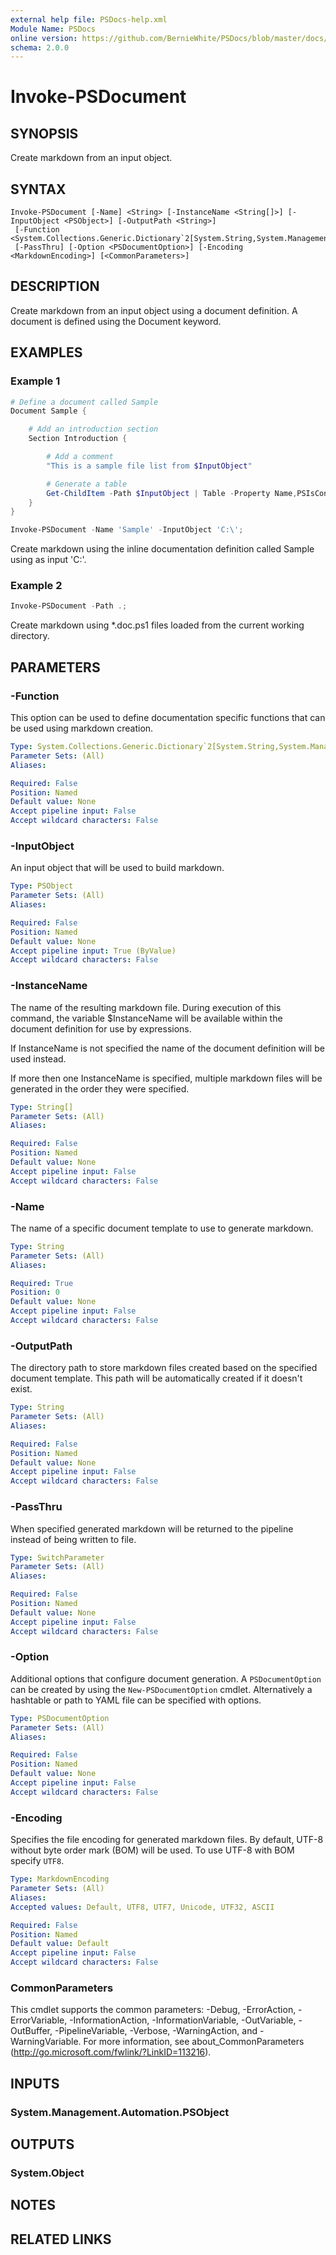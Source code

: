 ```yaml
---
external help file: PSDocs-help.xml
Module Name: PSDocs
online version: https://github.com/BernieWhite/PSDocs/blob/master/docs/commands/PSDocs/en-US/Invoke-PSDocument.md
schema: 2.0.0
---
```


# Invoke-PSDocument

## SYNOPSIS

Create markdown from an input object.

## SYNTAX

```text
Invoke-PSDocument [-Name] <String> [-InstanceName <String[]>] [-InputObject <PSObject>] [-OutputPath <String>]
 [-Function <System.Collections.Generic.Dictionary`2[System.String,System.Management.Automation.ScriptBlock]>]
 [-PassThru] [-Option <PSDocumentOption>] [-Encoding <MarkdownEncoding>] [<CommonParameters>]
```

## DESCRIPTION

Create markdown from an input object using a document definition. A document is defined using the Document keyword.

## EXAMPLES

### Example 1

```powershell
# Define a document called Sample
Document Sample {

    # Add an introduction section
    Section Introduction {

        # Add a comment
        "This is a sample file list from $InputObject"

        # Generate a table
        Get-ChildItem -Path $InputObject | Table -Property Name,PSIsContainer
    }
}

Invoke-PSDocument -Name 'Sample' -InputObject 'C:\';
```

Create markdown using the inline documentation definition called Sample using as input 'C:\'.

### Example 2

```powershell
Invoke-PSDocument -Path .;
```

Create markdown using *.doc.ps1 files loaded from the current working directory.

## PARAMETERS

### -Function

This option can be used to define documentation specific functions that can be used using markdown creation.

```yaml
Type: System.Collections.Generic.Dictionary`2[System.String,System.Management.Automation.ScriptBlock]
Parameter Sets: (All)
Aliases:

Required: False
Position: Named
Default value: None
Accept pipeline input: False
Accept wildcard characters: False
```

### -InputObject

An input object that will be used to build markdown.

```yaml
Type: PSObject
Parameter Sets: (All)
Aliases:

Required: False
Position: Named
Default value: None
Accept pipeline input: True (ByValue)
Accept wildcard characters: False
```

### -InstanceName

The name of the resulting markdown file. During execution of this command, the variable $InstanceName will be available within the document definition for use by expressions.

If InstanceName is not specified the name of the document definition will be used instead.

If more then one InstanceName is specified, multiple markdown files will be generated in the order they were specified.

```yaml
Type: String[]
Parameter Sets: (All)
Aliases:

Required: False
Position: Named
Default value: None
Accept pipeline input: False
Accept wildcard characters: False
```

### -Name

The name of a specific document template to use to generate markdown.

```yaml
Type: String
Parameter Sets: (All)
Aliases:

Required: True
Position: 0
Default value: None
Accept pipeline input: False
Accept wildcard characters: False
```

### -OutputPath

The directory path to store markdown files created based on the specified document template. This path will be automatically created if it doesn't exist.

```yaml
Type: String
Parameter Sets: (All)
Aliases:

Required: False
Position: Named
Default value: None
Accept pipeline input: False
Accept wildcard characters: False
```

### -PassThru

When specified generated markdown will be returned to the pipeline instead of being written to file.

```yaml
Type: SwitchParameter
Parameter Sets: (All)
Aliases:

Required: False
Position: Named
Default value: None
Accept pipeline input: False
Accept wildcard characters: False
```

### -Option

Additional options that configure document generation. A `PSDocumentOption` can be created by using the `New-PSDocumentOption` cmdlet. Alternatively a hashtable or path to YAML file can be specified with options.

```yaml
Type: PSDocumentOption
Parameter Sets: (All)
Aliases:

Required: False
Position: Named
Default value: None
Accept pipeline input: False
Accept wildcard characters: False
```

### -Encoding

Specifies the file encoding for generated markdown files. By default, UTF-8 without byte order mark (BOM) will be used. To use UTF-8 with BOM specify `UTF8`.

```yaml
Type: MarkdownEncoding
Parameter Sets: (All)
Aliases:
Accepted values: Default, UTF8, UTF7, Unicode, UTF32, ASCII

Required: False
Position: Named
Default value: Default
Accept pipeline input: False
Accept wildcard characters: False
```

### CommonParameters

This cmdlet supports the common parameters: -Debug, -ErrorAction, -ErrorVariable, -InformationAction, -InformationVariable, -OutVariable, -OutBuffer, -PipelineVariable, -Verbose, -WarningAction, and -WarningVariable. For more information, see about_CommonParameters (http://go.microsoft.com/fwlink/?LinkID=113216).

## INPUTS

### System.Management.Automation.PSObject

## OUTPUTS

### System.Object

## NOTES

## RELATED LINKS
